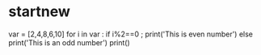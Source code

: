 # startnew

var = [2,4,8,6,10]
for i in var :
     if i%2==0 ;
        print('This is even number')
     else
        print('This is an odd number')
 print()       
